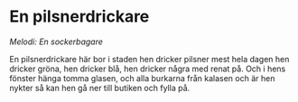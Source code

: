 # En pilsnerdrickare
*Melodi: En sockerbagare*

En pilsnerdrickare här bor i staden
hen dricker pilsner mest hela dagen
hen dricker gröna, hen dricker blå,
hen dricker några med renat på.
Och i hens fönster hänga tomma glasen,
och alla burkarna från kalasen
och är hen nykter så kan hen gå
ner till butiken och fylla på.